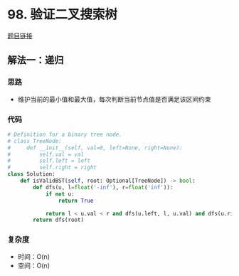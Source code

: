 # 98. 验证二叉搜索树

[题目链接](https://leetcode.cn/problems/validate-binary-search-tree/description/)

## 解法一：递归

### 思路

- 维护当前的最小值和最大值，每次判断当前节点值是否满足该区间约束

### 代码

```py
# Definition for a binary tree node.
# class TreeNode:
#     def __init__(self, val=0, left=None, right=None):
#         self.val = val
#         self.left = left
#         self.right = right
class Solution:
    def isValidBST(self, root: Optional[TreeNode]) -> bool:
        def dfs(u, l=float('-inf'), r=float('inf')):
            if not u:
                return True

            return l < u.val < r and dfs(u.left, l, u.val) and dfs(u.right, u.val, r)
        return dfs(root)
```

### 复杂度

- 时间：O(n)
- 空间：O(n)
